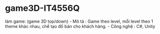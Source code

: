 # game3D-IT4556Q
làm game: (game 3D top/down)  - Mô tả : Game theo level, mỗi level theo 1 theme khác nhau, chế tạo đồ bán cho khách hàng. - Công nghệ : C#, Unity
